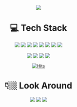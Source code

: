 <div align="center">
  <img src="https://capsule-render.vercel.app/api?type=waving&color=auto&height=300&section=header&text=Welocm%20to%20Dongwon's%20Github!&animation=fadeIn&fontSize=50" />
</div>

<div align="center"><h1>💻 Tech Stack</h1></div>

<div align="center">
  <img src="https://img.shields.io/badge/Python-3766AB?style=flat-square&logo=Python&logoColor=white"/>
  <img src="https://img.shields.io/badge/Java-007396?style=flat-square&logo=Java&logoColor=white"/>
  <img src="https://img.shields.io/badge/JavaScript-F7DF1E?style=flat-square&logo=JavaScript&logoColor=white"/>
  <img src="https://img.shields.io/badge/C++-00599C?style=flat-square&logo=C%2B%2B&logoColor=white"/>
  <img src="https://img.shields.io/badge/Kotlin-7F52FF?style=flat-square&logo=Kotlin&logoColor=white"/>
  <img src="https://img.shields.io/badge/Dart-0175C2?style=flat-square&logo=Dart&logoColor=white"/>
  <img src="https://img.shields.io/badge/HTML5-E34F26?style=flat-square&logo=HTML5&logoColor=white"/>
  <img src="https://img.shields.io/badge/CSS3-1572B6?style=flat-square&logo=CSS3&logoColor=white"/>
  <br></br>
  <img src="https://img.shields.io/badge/Flutter-02569B?style=flat-square&logo=Flutter&logoColor=white"/>
  <img src="https://img.shields.io/badge/Android-3DDC84?style=flat-square&logo=Android&logoColor=white"/>
  <img src="https://img.shields.io/badge/React-61DAFB?style=flat-square&logo=React&logoColor=white"/>
  <img src="https://img.shields.io/badge/Firebase-FFCA28?style=flat-square&logo=Firebase&logoColor=white"/>


  [![Hits](https://hits.seeyoufarm.com/api/count/incr/badge.svg?url=https%3A%2F%2Fgithub.com%2FEastWon0103&count_bg=%2326CADA&title_bg=%23555555&icon=&icon_color=%23E7E7E7&title=hits&edge_flat=false)](https://hits.seeyoufarm.com)
</div>


<div align="center"><h1>👇🏼 Look Around </h1></div>
<div align="center">
  <a href="https://velog.io/@dongwon0103" target="_blank"><img src="https://img.shields.io/badge/velog-20C997?style=flat-square&logo=Velog&logoColor=white"/></a>
  <a href="https://www.instagram.com/2ast._.one/" target="_blank"><img src="https://img.shields.io/badge/instagram-E4405F?style=flat-square&logo=Instagram&logoColor=white"/></a>
  <a href="mailto:dongwon000103@gmail.com" target="_blank"><img src="https://img.shields.io/badge/gmail-EA4335?style=flat-square&logo=Gmail&logoColor=white"/></a>
</div>

